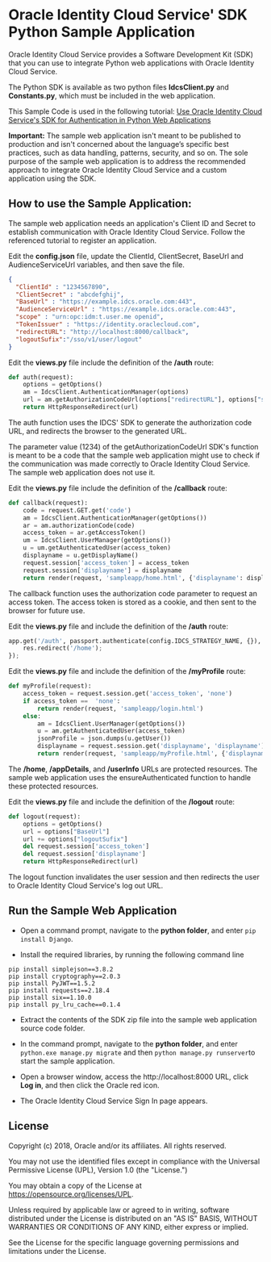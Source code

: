 # Oracle Identity Cloud Service' SDK Python Sample Application

Oracle Identity Cloud Service provides a Software Development Kit (SDK) that you can use to integrate Python web applications with Oracle Identity Cloud Service.

The Python SDK is available as two python files **IdcsClient.py** and **Constants.py**, which must be included in the web application.

This Sample Code is used in the following tutorial: [Use Oracle Identity Cloud Service's SDK for Authentication in Python Web Applications](https://apexapps.oracle.com/pls/apex/f?p=44785:24:109248393081534::NO:24:P24_CONTENT_ID,P24_PREV_PAGE:22662,1)

**Important:** The sample web application isn't meant to be published to production and isn't concerned about the language’s specific best practices, such as data handling, patterns, security, and so on. The sole purpose of the sample web application is to address the recommended approach to integrate Oracle Identity Cloud Service and a custom application using the SDK.

## How to use the Sample Application:

The sample web application needs an application's Client ID and Secret to establish communication with Oracle Identity Cloud Service.  Follow the referenced tutorial to register an application.

Edit the **config.json** file, update the ClientId, ClientSecret, BaseUrl and AudienceServiceUrl variables, and then save the file.
```json
{
  "ClientId" : "1234567890",
  "ClientSecret" : "abcdefghij",
  "BaseUrl" : "https://example.idcs.oracle.com:443",
  "AudienceServiceUrl" : "https://example.idcs.oracle.com:443",
  "scope" : "urn:opc:idm:t.user.me openid",
  "TokenIssuer" : "https://identity.oraclecloud.com",
  "redirectURL": "http://localhost:8000/callback",
  "logoutSufix":"/sso/v1/user/logout"
}
```

Edit the **views.py** file include the definition of the **/auth** route:
```python
def auth(request):
    options = getOptions()
    am = IdcsClient.AuthenticationManager(options)
    url = am.getAuthorizationCodeUrl(options["redirectURL"], options["scope"], "1234", "code")
    return HttpResponseRedirect(url)
```
The auth function uses the IDCS' SDK to generate the authorization code URL, and  redirects the browser to the generated URL.

The parameter value (1234) of the getAuthorizationCodeUrl SDK's function is meant to be a code that the sample web application might use to check if the communication was made correctly to Oracle Identity Cloud Service. The sample web application does not use it.

Edit the **views.py** file include the definition of the **/callback** route:
```python
def callback(request):
    code = request.GET.get('code')
    am = IdcsClient.AuthenticationManager(getOptions())
    ar = am.authorizationCode(code)
    access_token = ar.getAccessToken()
    um = IdcsClient.UserManager(getOptions())
    u = um.getAuthenticatedUser(access_token)
    displayname = u.getDisplayName()
    request.session['access_token'] = access_token
    request.session['displayname'] = displayname
    return render(request, 'sampleapp/home.html', {'displayname': displayname})
```
The callback function uses the authorization code parameter to request an access token. The access token is stored as a cookie, and then sent to the browser for future use.

Edit the **views.py** file and include the definition of the **/auth** route:
```python
app.get('/auth', passport.authenticate(config.IDCS_STRATEGY_NAME, {}), function(req, res) {
    res.redirect('/home');
});
```

Edit the **views.py** file and include the definition of the **/myProfile** route:
```python
def myProfile(request):
    access_token = request.session.get('access_token', 'none')
    if access_token ==  'none':
        return render(request, 'sampleapp/login.html') 
    else:
        am = IdcsClient.UserManager(getOptions())
        u = am.getAuthenticatedUser(access_token)
        jsonProfile = json.dumps(u.getUser())
        displayname = request.session.get('displayname', 'displayname')
        return render(request, 'sampleapp/myProfile.html', {'displayname': displayname, 'jsonProfile':jsonProfile})
```
The **/home**, **/appDetails**, and **/userInfo** URLs are protected resources. The sample web application uses the ensureAuthenticated function to handle these protected resources. 

Edit the **views.py** file and include the definition of the **/logout** route:
```python
def logout(request):
    options = getOptions()
    url = options["BaseUrl"]
    url += options["logoutSufix"]
    del request.session['access_token']
    del request.session['displayname']
    return HttpResponseRedirect(url)
```
The logout function invalidates the user session and then redirects the user to Oracle Identity Cloud Service's log out URL.

## Run the Sample Web Application

- Open a command prompt, navigate to the **python folder**, and enter `pip install Django`.

- Install the required libraries, by running the following command line 
```
pip install simplejson==3.8.2
pip install cryptography==2.0.3
pip install PyJWT==1.5.2
pip install requests==2.18.4
pip install six==1.10.0
pip install py_lru_cache==0.1.4
```

- Extract the contents of the SDK zip file into the sample web application source code folder. 

- In the command prompt, navigate to the **python folder**, and enter `python.exe manage.py migrate` and then `python manage.py runserver`to start the sample application. 

- Open a browser window, access the http://localhost:8000 URL, click **Log in**, and then click the Oracle red icon.

- The Oracle Identity Cloud Service Sign In page appears.

## License

Copyright (c) 2018, Oracle and/or its affiliates. All rights reserved.

You may not use the identified files except in compliance with the Universal Permissive License (UPL), Version 1.0 (the "License.")

You may obtain a copy of the License at https://opensource.org/licenses/UPL. 

Unless required by applicable law or agreed to in writing, software distributed under the License is distributed on an "AS IS" BASIS, WITHOUT WARRANTIES OR CONDITIONS OF ANY KIND, either express or implied.

See the License for the specific language governing permissions and limitations under the License.